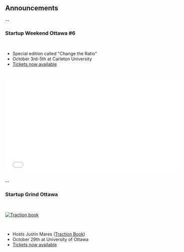 ## Announcements

--

### Startup Weekend Ottawa #6

<br />

 - Special edition called "Change the Ratio"
 - October 3rd-5th at Carleton University
 - [Tickets now available](http://www.eventbrite.com/e/startup-weekend-ottawa-change-the-ratio-oct-3-5-2014-tickets-12297513193?aff=es2&rank=1)

<br />

 <iframe width="560" height="315" src="//www.youtube.com/embed/FyrP0S9rUPg" frameborder="0" allowfullscreen></iframe>

--

### Startup Grind Ottawa

<br />

 [![Traction book](http://photos2.meetupstatic.com/photos/event/d/d/1/0/global_266516592.jpeg)](http://www.eventbrite.com/e/startup-grind-ottawa-hosts-justin-mares-traction-book-tickets-12227471697)

<br />

 - Hosts Justin Mares ([Traction Book](http://tractionbook.com/))
 - October 29th at University of Ottawa
 - [Tickets now available](http://www.eventbrite.com/e/startup-grind-ottawa-hosts-justin-mares-traction-book-tickets-12227471697)